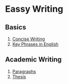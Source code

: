 # Eassy Writing

## Basics

1. [Concise Writing](basics/concise_writing.md)
2. [Key Phrases in English](basics/key_phrases.md)

## Academic Writing

1. [Paragraphs](academic_writing/paragraphs.md)
2. [Thesis](academic_writing/thesis.md)